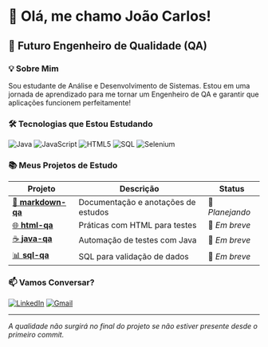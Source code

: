 # 👋 Olá, me chamo João Carlos!

## 🎯 Futuro Engenheiro de Qualidade (QA)

### 💡 Sobre Mim

Sou estudante de Análise e Desenvolvimento de Sistemas. 
Estou em uma jornada de aprendizado para me tornar um Engenheiro de QA e garantir que aplicações funcionem perfeitamente!



### 🛠️ Tecnologias que Estou Estudando

![Java](https://img.shields.io/badge/Java-%23ED8B00.svg?style=for-the-badge&logo=java&logoColor=white)
![JavaScript](https://img.shields.io/badge/JavaScript-%23323330.svg?style=for-the-badge&logo=javascript&logoColor=%23F7DF1E)
![HTML5](https://img.shields.io/badge/HTML5-%23E34F26.svg?style=for-the-badge&logo=html5&logoColor=white)
![SQL](https://img.shields.io/badge/SQL-%2300f.svg?style=for-the-badge&logo=sqlite&logoColor=white)
![Selenium](https://img.shields.io/badge/Selenium-%2343B02A.svg?style=for-the-badge&logo=selenium&logoColor=white)

### 📚 Meus Projetos de Estudo

| Projeto | Descrição | Status |
|---------|-----------|--------|
| [📝 **markdown-qa**]() | Documentação e anotações de estudos | 🚧 *Planejando* |
| [🌐 **html-qa**]() | Práticas com HTML para testes | 🚧 *Em breve* |
| [☕ **java-qa**]() | Automação de testes com Java | 🚧 *Em breve* |
| [📊 **sql-qa**]() | SQL para validação de dados | 🚧 *Em breve* |




### 📫 Vamos Conversar?

[![LinkedIn](https://img.shields.io/badge/LinkedIn-0077B5?style=for-the-badge&logo=linkedin&logoColor=white)](https://https://www.linkedin.com/in/joaocmr/)
[![Gmail](https://img.shields.io/badge/Gmail-D14836?style=for-the-badge&logo=gmail&logoColor=white)](mailto:contatojoaocmr@gmail.com)

---
*A qualidade não surgirá no final do projeto se não estiver presente desde o primeiro commit.*  

